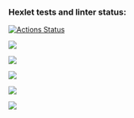 ### Hexlet tests and linter status:
[![Actions Status](https://github.com/user-9e/backend-project-44/workflows/hexlet-check/badge.svg)](https://github.com/user-9e/backend-project-44/actions)

<a href="https://codeclimate.com/github/user-9e/backend-project-44/maintainability"><img src="https://api.codeclimate.com/v1/badges/6d9e0f11e02ac71dd4b7/maintainability" /></a>

<a href="https://asciinema.org/a/94Ofqr9lUykMasrxWz9rmuO0b" target="_blank"><img src="https://asciinema.org/a/94Ofqr9lUykMasrxWz9rmuO0b.svg" /></a>

<a href="https://asciinema.org/a/8AHSAO2iiwRUxzvI8gP767wLL" target="_blank"><img src="https://asciinema.org/a/8AHSAO2iiwRUxzvI8gP767wLL.svg" /></a>

<a href="https://asciinema.org/a/txzyGLYEzdNPvD7GuTdDZq8Zh" target="_blank"><img src="https://asciinema.org/a/txzyGLYEzdNPvD7GuTdDZq8Zh.svg" /></a>

<a href="https://asciinema.org/a/rXfj1NIPkgsd1z5Vr0eG2k1P4" target="_blank"><img src="https://asciinema.org/a/rXfj1NIPkgsd1z5Vr0eG2k1P4.svg" /></a>